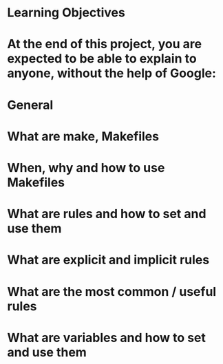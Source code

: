 # Learning Objectives

# At the end of this project, you are expected to be able to explain to anyone, without the help of Google:
# General

#    What are make, Makefiles
#    When, why and how to use Makefiles
#    What are rules and how to set and use them
#    What are explicit and implicit rules
#    What are the most common / useful rules
#    What are variables and how to set and use them
